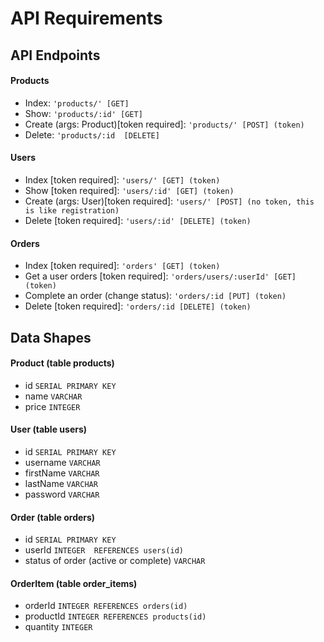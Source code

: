 # API Requirements

## API Endpoints
#### Products
- Index: `'products/' [GET]`
- Show: `'products/:id' [GET]`
- Create (args: Product)[token required]: `'products/' [POST] (token)`
- Delete: `'products/:id  [DELETE]`

#### Users
- Index [token required]: `'users/' [GET] (token)`
- Show [token required]: `'users/:id' [GET] (token)`
- Create (args: User)[token required]: `'users/' [POST] (no token, this is like registration)`
- Delete [token required]: `'users/:id' [DELETE] (token)`

#### Orders
- Index [token required]: `'orders' [GET] (token)`
- Get a user orders [token required]: `'orders/users/:userId' [GET] (token)`
- Complete an order (change status): `'orders/:id [PUT] (token)`
- Delete [token required]: `'orders/:id [DELETE] (token)`

## Data Shapes
#### Product (table products)
- id `SERIAL PRIMARY KEY`
- name `VARCHAR`
- price `INTEGER`

#### User (table users)
- id `SERIAL PRIMARY KEY`
- username `VARCHAR`
- firstName `VARCHAR`
- lastName `VARCHAR`
- password `VARCHAR`

#### Order (table orders)
- id `SERIAL PRIMARY KEY`
- userId `INTEGER  REFERENCES users(id)`
- status of order (active or complete) `VARCHAR`

#### OrderItem (table order_items)
- orderId `INTEGER REFERENCES orders(id)`
- productId `INTEGER REFERENCES products(id)`
- quantity `INTEGER`
